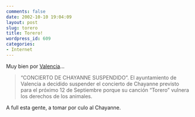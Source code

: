 ```yaml
---
comments: false
date: 2002-10-10 19:04:09
layout: post
slug: torero
title: Torero!
wordpress_id: 609
categories:
- Internet
---
```


Muy bien por [Valencia](http://arrozabanda.net/fotoblog/?cat=5#13)…





> “CONCIERTO DE CHAYANNE SUSPENDIDO”. El ayuntamiento de Valencia a decidido suspender el concierto de Chayanne previsto para el próximo 12 de Septiembre porque su canción “Torero” vulnera los derechos de los animales.





A full esta gente, a tomar por culo al Chayanne.




 
